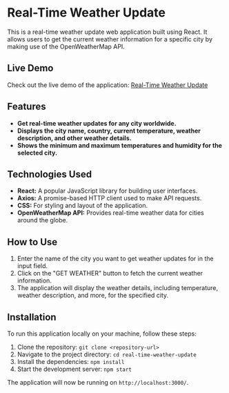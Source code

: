 # Real-Time Weather Update

This is a real-time weather update web application built using React. It allows users to get the current weather information for a specific city by making use of the OpenWeatherMap API.

## Live Demo

Check out the live demo of the application: [Real-Time Weather Update](https://realtimeweatherupdate.netlify.app/)

## Features

- **Get real-time weather updates for any city worldwide.**
- **Displays the city name, country, current temperature, weather description, and other weather details.**
- **Shows the minimum and maximum temperatures and humidity for the selected city.**

## Technologies Used

- **React:** A popular JavaScript library for building user interfaces.
- **Axios:** A promise-based HTTP client used to make API requests.
- **CSS:** For styling and layout of the application.
- **OpenWeatherMap API:** Provides real-time weather data for cities around the globe.

## How to Use

1. Enter the name of the city you want to get weather updates for in the input field.
2. Click on the "GET WEATHER" button to fetch the current weather information.
3. The application will display the weather details, including temperature, weather description, and more, for the specified city.

## Installation

To run this application locally on your machine, follow these steps:

1. Clone the repository: `git clone <repository-url>`
2. Navigate to the project directory: `cd real-time-weather-update`
3. Install the dependencies: `npm install`
4. Start the development server: `npm start`

The application will now be running on `http://localhost:3000/`.

